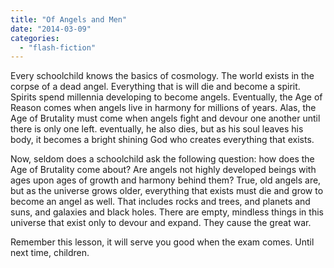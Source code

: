 ```yaml
---
title: "Of Angels and Men"
date: "2014-03-09"
categories: 
  - "flash-fiction"
---
```


Every schoolchild knows the basics of cosmology. The world exists in the corpse of a dead angel. Everything that is will die and become a spirit. Spirits spend millennia developing to become angels. Eventually, the Age of Reason comes when angels live in harmony for millions of years. Alas, the Age of Brutality must come when angels fight and devour one another until there is only one left. eventually, he also dies, but as his soul leaves his body, it becomes a bright shining God who creates everything that exists.

Now, seldom does a schoolchild ask the following question: how does the Age of Brutality come about? Are angels not highly developed beings with ages upon ages of growth and harmony behind them? True, old angels are, but as the universe grows older, everything that exists must die and grow to become an angel as well. That includes rocks and trees, and planets and suns, and galaxies and black holes. There are empty, mindless things in this universe that exist only to devour and expand. They cause the great war.

Remember this lesson, it will serve you good when the exam comes. Until next time, children.
